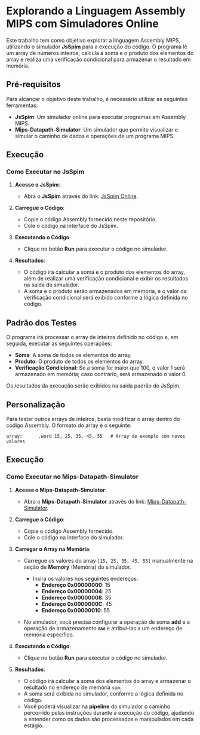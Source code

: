 # Explorando a Linguagem Assembly MIPS com Simuladores Online

Este trabalho tem como objetivo explorar a linguagem Assembly MIPS, utilizando o simulador **JsSpim** para a execução do código. O programa lê um array de números inteiros, calcula a soma e o produto dos elementos do array e realiza uma verificação condicional para armazenar o resultado em memória.

## Pré-requisitos

Para alcançar o objetivo deste trabalho, é necessário utilizar as seguintes ferramentas:

- **JsSpim**: Um simulador online para executar programas em Assembly MIPS.
- **Mips-Datapath-Simulator**: Um simulador que permite visualizar e simular o caminho de dados e operações de um programa MIPS.

## Execução

### Como Executar no JsSpim

1. **Acesse o JsSpim**:
   - Abra o **JsSpim** através do link: [JsSpim Online](https://shawnzhong.github.io/JsSpim/).

2. **Carregue o Código**:
   - Copie o código Assembly fornecido neste repositório.
   - Cole o código na interface do JsSpim.

3. **Executando o Código**:
   - Clique no botão **Run** para executar o código no simulador.

4. **Resultados**:
   - O código irá calcular a soma e o produto dos elementos do array, além de realizar uma verificação condicional e exibir os resultados na saída do simulador.
   - A soma e o produto serão armazenados em memória, e o valor da verificação condicional será exibido conforme a lógica definida no código.

## Padrão dos Testes

O programa irá processar o array de inteiros definido no código e, em seguida, executar as seguintes operações:

- **Soma**: A soma de todos os elementos do array.
- **Produto**: O produto de todos os elementos do array.
- **Verificação Condicional**: Se a soma for maior que 100, o valor 1 será armazenado em memória; caso contrário, será armazenado o valor 0.

Os resultados da execução serão exibidos na saída padrão do JsSpim.

## Personalização

Para testar outros arrays de inteiros, basta modificar o array dentro do código Assembly. O formato do array é o seguinte:

```assembly
array:      .word 15, 25, 35, 45, 55   # Array de exemplo com novos valores

```

## Execução

### Como Executar no Mips-Datapath-Simulator

1. **Acesse o Mips-Datapath-Simulator**:
   - Abra o **Mips-Datapath-Simulator** através do link: [Mips-Datapath-Simulator](https://saliherdemk.github.io/Mips-Datapath-Simulator/).

2. **Carregue o Código**:
   - Copie o código Assembly fornecido.
   - Cole o código na interface do simulador.

3. **Carregar o Array na Memória**:
   - Carregue os valores do array `[15, 25, 35, 45, 55]` manualmente na seção de **Memory** (Memória) do simulador.
     - Insira os valores nos seguintes endereços:
       - **Endereço 0x00000000**: 15
       - **Endereço 0x00000004**: 25
       - **Endereço 0x00000008**: 35
       - **Endereço 0x0000000C**: 45
       - **Endereço 0x00000010**: 55

   - No simulador, você precisa configurar a operação de soma **add** e a operação de armazenamento **sw** e atribuí-las a um endereço de memória específico.

4. **Executando o Código**:
   - Clique no botão **Run** para executar o código no simulador.

5. **Resultados**:
   - O código irá calcular a soma dos elementos do array e armazenar o resultado no endereço de memória `sum`.
   - A soma será exibida no simulador, conforme a lógica definida no código.
   - Você poderá visualizar na **pipeline** do simulador o caminho percorrido pelas instruções durante a execução do código, ajudando a entender como os dados são processados e manipulados em cada estágio.
